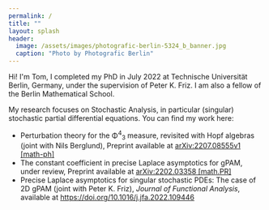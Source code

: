 ```yaml
---
permalink: /
title: ""
layout: splash
header:
  image: /assets/images/photografic-berlin-5324_b_banner.jpg
  caption: "Photo by Photografic Berlin"
---
```


Hi! I'm Tom, I completed my PhD in July 2022 at Technische Universität Berlin, Germany, under the supervision of Peter K. Friz. I am also a fellow of the Berlin Mathematical School.

My research focuses on Stochastic Analysis, in particular (singular) stochastic partial differential equations. You can find my work here:

<ul>
  <li> Perturbation theory for the Φ<sup>4</sup><sub>3</sub> measure, revisited with Hopf algebras (joint with Nils Berglund), Preprint available at <a href="https://arxiv.org/pdf/2202.03358.pdf"> arXiv:2207.08555v1 [math-ph] </a></li>
  <li> The constant coefficient in precise Laplace asymptotics for gPAM, under review, Preprint available at <a href="https://arxiv.org/pdf/2202.03358.pdf"> arXiv:2202.03358 [math.PR] </a></li>
  <li> Precise Laplace asymptotics for singular stochastic PDEs: The case of 2D gPAM (joint with Peter K. Friz), <i> Journal of Functional Analysis</i>, available at <a href="https://doi.org/10.1016/j.jfa.2022.109446"> https://doi.org/10.1016/j.jfa.2022.109446 </a></li>
</ul>  
